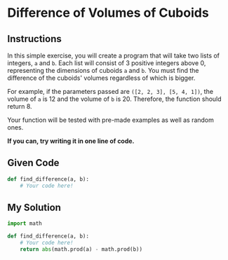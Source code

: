 # Difference of Volumes of Cuboids

## Instructions

In this simple exercise, you will create a program that will take two lists of integers, `a` and `b`. Each list will consist of 3 positive integers above 0, representing the dimensions of cuboids `a` and `b`. You must find the difference of the cuboids' volumes regardless of which is bigger.

For example, if the parameters passed are `([2, 2, 3], [5, 4, 1])`, the volume of `a` is 12 and the volume of `b` is 20. Therefore, the function should return 8.

Your function will be tested with pre-made examples as well as random ones.

**If you can, try writing it in one line of code.**


## Given Code
```python
def find_difference(a, b):
    # Your code here!
```

## My Solution
```python
import math

def find_difference(a, b):
    # Your code here!
    return abs(math.prod(a) - math.prod(b))
```
